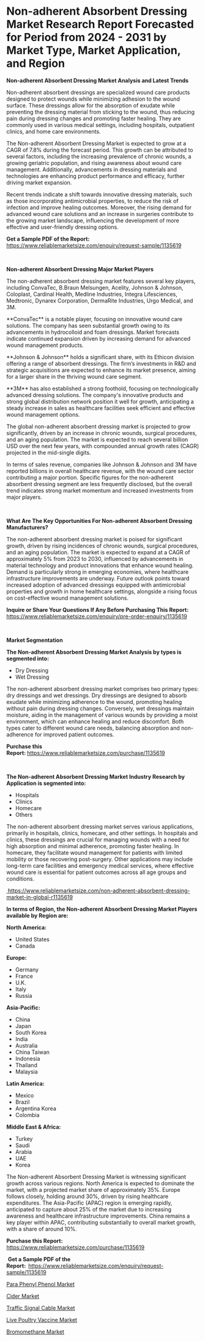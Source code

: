 <p><h1>Non-adherent Absorbent Dressing Market Research Report Forecasted for Period from 2024 -  2031 by Market Type, Market Application, and Region</h1></p><p><strong>Non-adherent Absorbent Dressing Market Analysis and Latest Trends</strong></p>
<p><p>Non-adherent absorbent dressings are specialized wound care products designed to protect wounds while minimizing adhesion to the wound surface. These dressings allow for the absorption of exudate while preventing the dressing material from sticking to the wound, thus reducing pain during dressing changes and promoting faster healing. They are commonly used in various medical settings, including hospitals, outpatient clinics, and home care environments.</p><p>The Non-adherent Absorbent Dressing Market is expected to grow at a CAGR of 7.8% during the forecast period. This growth can be attributed to several factors, including the increasing prevalence of chronic wounds, a growing geriatric population, and rising awareness about wound care management. Additionally, advancements in dressing materials and technologies are enhancing product performance and efficacy, further driving market expansion. </p><p>Recent trends indicate a shift towards innovative dressing materials, such as those incorporating antimicrobial properties, to reduce the risk of infection and improve healing outcomes. Moreover, the rising demand for advanced wound care solutions and an increase in surgeries contribute to the growing market landscape, influencing the development of more effective and user-friendly dressing options.</p></p>
<p><strong>Get a Sample PDF of the Report:&nbsp;</strong> <a href="https://www.reliablemarketsize.com/enquiry/request-sample/1135619?utm_campaign=1398&utm_medium=2&utm_source=Github&utm_content=ia&utm_term=09102024&utm_id=non-adherent-absorbent-dressing">https://www.reliablemarketsize.com/enquiry/request-sample/1135619</a></p>
<p>&nbsp;</p>
<p><strong>Non-adherent Absorbent Dressing Major Market Players</strong></p>
<p><p>The non-adherent absorbent dressing market features several key players, including ConvaTec, B.Braun Melsungen, Acelity, Johnson & Johnson, Coloplast, Cardinal Health, Medline Industries, Integra Lifesciences, Medtronic, Dynarex Corporation, DermaRite Industries, Urgo Medical, and 3M. </p><p>**ConvaTec** is a notable player, focusing on innovative wound care solutions. The company has seen substantial growth owing to its advancements in hydrocolloid and foam dressings. Market forecasts indicate continued expansion driven by increasing demand for advanced wound management products.</p><p>**Johnson & Johnson** holds a significant share, with its Ethicon division offering a range of absorbent dressings. The firm’s investments in R&D and strategic acquisitions are expected to enhance its market presence, aiming for a larger share in the thriving wound care segment.</p><p>**3M** has also established a strong foothold, focusing on technologically advanced dressing solutions. The company's innovative products and strong global distribution network position it well for growth, anticipating a steady increase in sales as healthcare facilities seek efficient and effective wound management options.</p><p>The global non-adherent absorbent dressing market is projected to grow significantly, driven by an increase in chronic wounds, surgical procedures, and an aging population. The market is expected to reach several billion USD over the next few years, with compounded annual growth rates (CAGR) projected in the mid-single digits.</p><p>In terms of sales revenue, companies like Johnson & Johnson and 3M have reported billions in overall healthcare revenue, with the wound care sector contributing a major portion. Specific figures for the non-adherent absorbent dressing segment are less frequently disclosed, but the overall trend indicates strong market momentum and increased investments from major players.</p></p>
<p>&nbsp;</p>
<p><strong>What Are The Key Opportunities For Non-adherent Absorbent Dressing Manufacturers?</strong></p>
<p><p>The non-adherent absorbent dressing market is poised for significant growth, driven by rising incidences of chronic wounds, surgical procedures, and an aging population. The market is expected to expand at a CAGR of approximately 5% from 2023 to 2030, influenced by advancements in material technology and product innovations that enhance wound healing. Demand is particularly strong in emerging economies, where healthcare infrastructure improvements are underway. Future outlook points toward increased adoption of advanced dressings equipped with antimicrobial properties and growth in home healthcare settings, alongside a rising focus on cost-effective wound management solutions.</p></p>
<p><strong>Inquire or Share Your Questions If Any Before Purchasing This Report:</strong> <a href="https://www.reliablemarketsize.com/enquiry/pre-order-enquiry/1135619?utm_campaign=1398&utm_medium=2&utm_source=Github&utm_content=ia&utm_term=09102024&utm_id=non-adherent-absorbent-dressing">https://www.reliablemarketsize.com/enquiry/pre-order-enquiry/1135619</a></p>
<p>&nbsp;</p>
<p><strong>Market Segmentation</strong></p>
<p><strong>The Non-adherent Absorbent Dressing Market Analysis by types is segmented into:</strong></p>
<p><ul><li>Dry Dressing</li><li>Wet Dressing</li></ul></p>
<p><p>The non-adherent absorbent dressing market comprises two primary types: dry dressings and wet dressings. Dry dressings are designed to absorb exudate while minimizing adherence to the wound, promoting healing without pain during dressing changes. Conversely, wet dressings maintain moisture, aiding in the management of various wounds by providing a moist environment, which can enhance healing and reduce discomfort. Both types cater to different wound care needs, balancing absorption and non-adherence for improved patient outcomes.</p></p>
<p><strong>Purchase this Report:&nbsp;</strong><a href="https://www.reliablemarketsize.com/purchase/1135619?utm_campaign=1398&utm_medium=2&utm_source=Github&utm_content=ia&utm_term=09102024&utm_id=non-adherent-absorbent-dressing">https://www.reliablemarketsize.com/purchase/1135619</a></p>
<p>&nbsp;</p>
<p><strong>The Non-adherent Absorbent Dressing Market Industry Research by Application is segmented into:</strong></p>
<p><ul><li>Hospitals</li><li>Clinics</li><li>Homecare</li><li>Others</li></ul></p>
<p><p>The non-adherent absorbent dressing market serves various applications, primarily in hospitals, clinics, homecare, and other settings. In hospitals and clinics, these dressings are crucial for managing wounds with a need for high absorption and minimal adherence, promoting faster healing. In homecare, they facilitate wound management for patients with limited mobility or those recovering post-surgery. Other applications may include long-term care facilities and emergency medical services, where effective wound care is essential for patient outcomes across all age groups and conditions.</p></p>
<p><a href="https://www.reliablemarketsize.com/non-adherent-absorbent-dressing-market-in-global-r1135619?utm_campaign=1398&utm_medium=2&utm_source=Github&utm_content=ia&utm_term=09102024&utm_id=non-adherent-absorbent-dressing">&nbsp;https://www.reliablemarketsize.com/non-adherent-absorbent-dressing-market-in-global-r1135619</a></p>
<p><strong>In terms of Region, the Non-adherent Absorbent Dressing Market Players available by Region are:</strong></p>
<p>
    <p> <strong> North America: </strong>
        <ul>
            <li>United States</li>
            <li>Canada</li>
        </ul>
        </p> 
    <p> <strong> Europe: </strong>
        <ul>
            <li>Germany</li>
            <li>France</li>
            <li>U.K.</li>
            <li>Italy</li>
            <li>Russia</li>
        </ul>
        </p> 
    <p> <strong> Asia-Pacific: </strong>
        <ul>
            <li>China</li>
            <li>Japan</li>
            <li>South Korea</li>
            <li>India</li>
            <li>Australia</li>
            <li>China Taiwan</li>
            <li>Indonesia</li>
            <li>Thailand</li>
            <li>Malaysia</li>
        </ul>
        </p> 
    <p> <strong> Latin America: </strong>
        <ul>
            <li>Mexico</li>
            <li>Brazil</li>
            <li>Argentina Korea</li>
            <li>Colombia</li>
        </ul>
        </p> 
    <p> <strong> Middle East & Africa: </strong>
        <ul>
            <li>Turkey</li>
            <li>Saudi</li>
            <li>Arabia</li>
            <li>UAE</li>
            <li>Korea</li>
        </ul>
    </p>
    </p>
<p><p>The Non-adherent Absorbent Dressing Market is witnessing significant growth across various regions. North America is expected to dominate the market, with a projected market share of approximately 35%. Europe follows closely, holding around 30%, driven by rising healthcare expenditures. The Asia-Pacific (APAC) region is emerging rapidly, anticipated to capture about 25% of the market due to increasing awareness and healthcare infrastructure improvements. China remains a key player within APAC, contributing substantially to overall market growth, with a share of around 10%.</p></p>
<p><strong>Purchase this Report: </strong><a href="https://www.reliablemarketsize.com/purchase/1135619?utm_campaign=1398&utm_medium=2&utm_source=Github&utm_content=ia&utm_term=09102024&utm_id=non-adherent-absorbent-dressing">https://www.reliablemarketsize.com/purchase/1135619</a></p>
<p>&nbsp;<strong>Get a Sample PDF of the Report:&nbsp;&nbsp;</strong><a href="https://www.reliablemarketsize.com/enquiry/request-sample/1135619?utm_campaign=1398&utm_medium=2&utm_source=Github&utm_content=ia&utm_term=09102024&utm_id=non-adherent-absorbent-dressing">https://www.reliablemarketsize.com/enquiry/request-sample/1135619</a></p>
<p><strong></strong></p>
<p><p><a href="https://www.linkedin.com/pulse/para-phenyl-phenol-market-size-share-competitive-landscape-trend-5bp2e?utm_campaign=1398&utm_medium=2&utm_source=Github&utm_content=ia&utm_term=09102024&utm_id=non-adherent-absorbent-dressing">Para Phenyl Phenol Market</a></p><p><a href="https://issuu.com/reportprime-2/docs/cider-market-size-2030.pptx_ffea5d11e39382?utm_campaign=1398&utm_medium=2&utm_source=Github&utm_content=ia&utm_term=09102024&utm_id=non-adherent-absorbent-dressing">Cider Market</a></p><p><a href="https://www.linkedin.com/pulse/charting-future-comprehensive-analysis-global-traffic-fuuuc?utm_campaign=1398&utm_medium=2&utm_source=Github&utm_content=ia&utm_term=09102024&utm_id=non-adherent-absorbent-dressing">Traffic Signal Cable Market</a></p><p><a href="https://github.com/dringals/Market-Research-Report-List-6/blob/main/live-poultry-vaccine-market.md?utm_campaign=1398&utm_medium=2&utm_source=Github&utm_content=ia&utm_term=09102024&utm_id=non-adherent-absorbent-dressing">Live Poultry Vaccine Market</a></p><p><a href="https://www.linkedin.com/pulse/bromomethane-market-analysis-report-global-insights-region-type-oqrje?utm_campaign=1398&utm_medium=2&utm_source=Github&utm_content=ia&utm_term=09102024&utm_id=non-adherent-absorbent-dressing">Bromomethane Market</a></p></p>